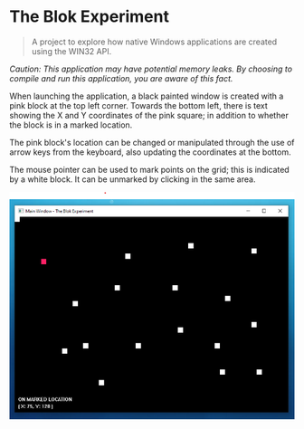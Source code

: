 # The Blok Experiment

> A project to explore how native Windows applications are created using the WIN32 API.

_Caution: This application may have potential memory leaks. By choosing to compile and run this application, you are aware of this fact._

When launching the application, a black painted window is created with a pink block at the top left corner. Towards the bottom left, there is text showing the X and Y coordinates of the pink square; in addition to whether the block is in a marked location.

The pink block's location can be changed or manipulated through the use of arrow keys from the keyboard, also updating the coordinates at the bottom.

The mouse pointer can be used to mark points on the grid; this is indicated by a white block. It can be unmarked by clicking in the same area.

![Main Window of Application](./doc/MainWindow.png)
